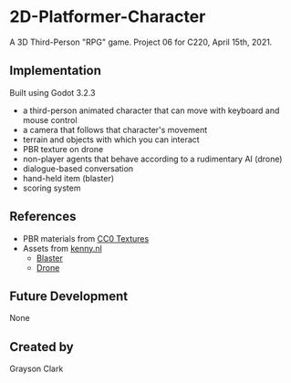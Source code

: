 # 2D-Platformer-Character

A 3D Third-Person "RPG" game.
Project 06 for C220, April 15th, 2021.

## Implementation
Built using Godot 3.2.3

- a third-person animated character that can move with keyboard and mouse control
- a camera that follows that character's movement
- terrain and objects with which you can interact
- PBR texture on drone
- non-player agents that behave according to a rudimentary AI (drone)
- dialogue-based conversation
- hand-held item (blaster)
- scoring system

## References
- PBR materials from [CC0 Textures](https://cc0textures.com/)
- Assets from [kenny.nl](https://www.kenney.nl/)
    - [Blaster](https://www.kenney.nl/assets/blaster-kit)
    - [Drone](https://www.kenney.nl/assets/space-kit)

## Future Development
None

## Created by 
Grayson Clark